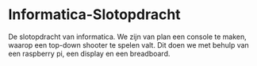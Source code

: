 # Informatica-Slotopdracht
De slotopdracht van informatica. We zijn van plan een console te maken, waarop een top-down shooter te spelen valt. Dit doen we met behulp van een raspberry pi, een display en een breadboard.
